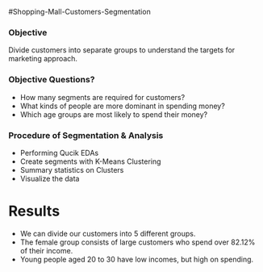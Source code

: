 #Shopping-Mall-Customers-Segmentation

### Objective
Divide customers into separate groups to understand the targets for marketing approach.
### Objective Questions?
 - How many segments are required for customers?
 - What kinds of people are more dominant in spending money?
 - Which age groups are most likely to spend their money?
### Procedure of Segmentation & Analysis
 - Performing Qucik EDAs
 - Create segments with K-Means Clustering
 - Summary statistics on Clusters
 - Visualize the data
 
# Results
 - We can divide our customers into 5 different groups.
 - The female group consists of large customers who spend over 82.12% of their income.
 - Young people aged 20 to 30 have low incomes, but high on spending.
